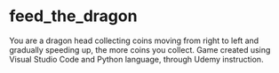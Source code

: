 # feed_the_dragon
You are a dragon head collecting coins moving from right to left and gradually speeding up, the more coins you collect.
Game created using Visual Studio Code and Python language, through Udemy instruction.
